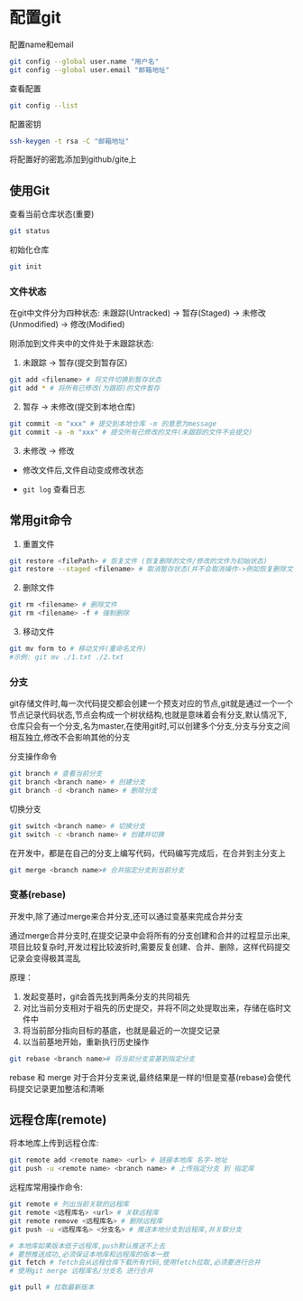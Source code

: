 # 配置git

配置name和email

```bash
git config --global user.name "用户名"
git config --global user.email "邮箱地址"
```

查看配置

```bash
git config --list
```

配置密钥

```bash
ssh-keygen -t rsa -C "邮箱地址"
```

将配置好的密匙添加到github/gite上

## 使用Git

查看当前仓库状态(重要)

```bash
git status
```

初始化仓库

```bash
git init
```

### 文件状态

在git中文件分为四种状态: 未跟踪(Untracked) -> 暂存(Staged) -> 未修改(Unmodified) -> 修改(Modified)

刚添加到文件夹中的文件处于未跟踪状态:

1. 未跟踪 -> 暂存(提交到暂存区)

```bash
git add <filename> # 将文件切换到暂存状态
git add * # 将所有已修改(为跟踪)的文件暂存
```

2. 暂存 -> 未修改(提交到本地仓库)

```bash
git commit -m "xxx" # 提交到本地仓库 -m 的意思为message
git commit -a -m "xxx" # 提交所有已修改的文件(未跟踪的文件不会提交)
```

3. 未修改 -> 修改

- 修改文件后,文件自动变成修改状态

- `git log` 查看日志

## 常用git命令

1. 重置文件

```bash
git restore <filePath> # 恢复文件 (恢复删除的文件/修改的文件为初始状态)
git restore --staged <filename> # 取消暂存状态(并不会取消操作->例如恢复删除文件)
```
2. 删除文件

```bash
git rm <filename> # 删除文件
git rm <filename> -f # 强制删除
```

3. 移动文件

```bash
git mv form to # 移动文件(重命名文件)
#示例: git mv ./1.txt ./2.txt
```

### 分支

git存储文件时,每一次代码提交都会创建一个预支对应的节点,git就是通过一个一个节点记录代码状态,节点会构成一个树状结构,也就是意味着会有分支,默认情况下,仓库只会有一个分支,名为master,在使用git时,可以创建多个分支,分支与分支之间相互独立,修改不会影响其他的分支

分支操作命令

```bash
git branch # 查看当前分支
git branch <branch name> # 创建分支
git branch -d <branch name> # 删除分支 
```

切换分支

```bash
git switch <branch name> # 切换分支
git switch -c <branch name> # 创建并切换
```

在开发中，都是在自己的分支上编写代码，代码编写完成后，在合并到主分支上

```bash
git merge <branch name># 合并指定分支到当前分支
```

### 变基(rebase)

开发中,除了通过merge来合并分支,还可以通过变基来完成合并分支

通过merge合并分支时,在提交记录中会将所有的分支创建和合并的过程显示出来,项目比较复杂时,开发过程比较波折时,需要反复创建、合并、删除，这样代码提交记录会变得极其混乱

原理：

1. 发起变基时，git会首先找到两条分支的共同祖先
2. 对比当前分支相对于祖先的历史提交，并将不同之处提取出来，存储在临时文件中
3. 将当前部分指向目标的基底，也就是最近的一次提交记录
4. 以当前基地开始，重新执行历史操作

```bash
git rebase <branch name># 将当前分支变基到指定分支
```

rebase 和 merge 对于合并分支来说,最终结果是一样的!但是变基(rebase)会使代码提交记录更加整洁和清晰



## 远程仓库(remote)

将本地库上传到远程仓库:

```bash
git remote add <remote name> <url> # 链接本地库 名字-地址
git push -u <remote name> <branch name> # 上传指定分支 到 指定库
```

远程库常用操作命令:

```bash
git remote # 列出当前关联的远程库
git remote <远程库名> <url> # 关联远程库
git remote remove <远程库名> # 删除远程库
git push -u <远程库名> <分支名> # 推送本地分支到远程库,并关联分支

# 本地库如果版本低于远程库,push默认推送不上去
# 要想推送成功,必须保证本地库和远程库的版本一致
git fetch # fetch会从远程仓库下载所有代码,使用fetch拉取,必须要进行合并
# 使用git merge 远程库名/分支名 进行合并

git pull # 拉取最新版本
```

